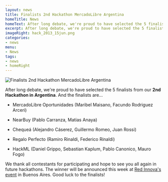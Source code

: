 ```yaml
---
layout: news
title: Finalists 2nd Hackathon MercadoLibre Argentina
homeTitle: News
homeText: After long debate, we're proud to have selected the 5 finalists that will be attending this week's Red Innova event to see who the winner is.
excerpt: After long debate, we're proud to have selected the 5 finalists that will be attending this week's Red Innova event to see who the winner is.
imageRight: hack_2013_15jun.png
categories:
- news
menu:
- News
tags:
- news
- homeRight
---
```



![Finalists 2nd Hackathon MercadoLibre Argentina](/images/news/image.png)

After long debate, we're proud to have selected the 5 finalists from our **2nd Hackathon in Argentina**. And the finalists are...

+ MercadoLibre Oportunidades (Maribel Maisano, Facundo Rodriguez Arceri)

+ NearBuy (Pablo Carranza, Matias Anaya)

+ Chequeá (Alejandro Cáserez, Guillermo Romeo, Juan Rossi)

+ Regalo Perfecto (Ramiro Rinaldi, Federico Rinaldi)

+ HackML (Daniel Grippo, Sebastian Kaplum, Pablo Canonico, Mauro Fogo)


We thank all contestants for participating and hope to see you all again in future hackathons. The winner will be announced this week at [Red Innova's event](http://www.redinnova.com/buenos-aires/) in Buenos Aires. Good luck to the finalists!